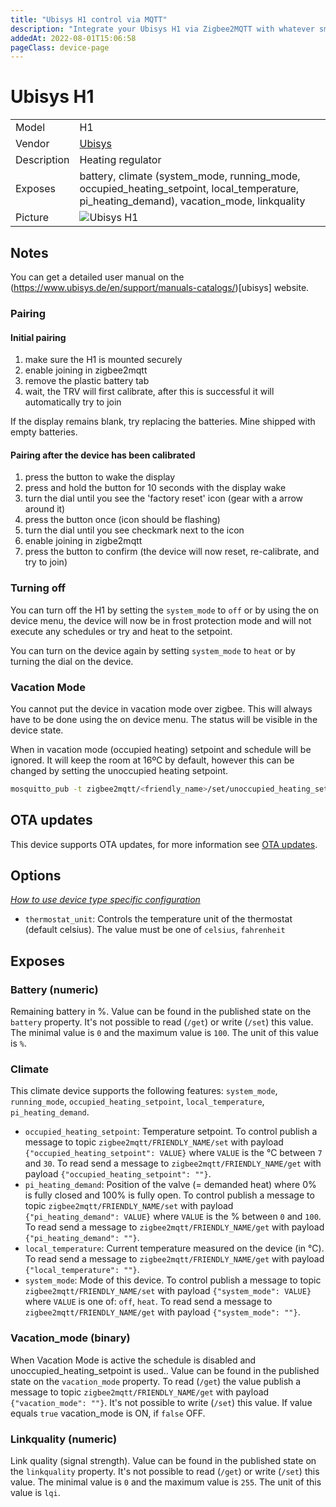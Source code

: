 ```yaml
---
title: "Ubisys H1 control via MQTT"
description: "Integrate your Ubisys H1 via Zigbee2MQTT with whatever smart home infrastructure you are using without the vendor's bridge or gateway."
addedAt: 2022-08-01T15:06:58
pageClass: device-page
---
```


<!-- !!!! -->
<!-- ATTENTION: This file is auto-generated through docgen! -->
<!-- You can only edit the "Notes"-Section between the two comment lines "Notes BEGIN" and "Notes END". -->
<!-- Do not use h1 or h2 heading within "## Notes"-Section. -->
<!-- !!!! -->

# Ubisys H1

|     |     |
|-----|-----|
| Model | H1  |
| Vendor  | [Ubisys](/supported-devices/#v=Ubisys)  |
| Description | Heating regulator |
| Exposes | battery, climate (system_mode, running_mode, occupied_heating_setpoint, local_temperature, pi_heating_demand), vacation_mode, linkquality |
| Picture | ![Ubisys H1](https://www.zigbee2mqtt.io/images/devices/H1.jpg) |


<!-- Notes BEGIN: You can edit here. Add "## Notes" headline if not already present. -->
## Notes

You can get a detailed user manual on the (https://www.ubisys.de/en/support/manuals-catalogs/)[ubisys] website.

### Pairing
#### Initial pairing
1. make sure the H1 is mounted securely
2. enable joining in zigbee2mqtt
3. remove the plastic battery tab
4. wait, the TRV will first calibrate, after this is successful it will automatically try to join

If the display remains blank, try replacing the batteries. Mine shipped with empty batteries.

#### Pairing after the device has been calibrated
1. press the button to wake the display
2. press and hold the button for 10 seconds with the display wake
3. turn the dial until you see the 'factory reset' icon (gear with a arrow around it)
4. press the button once (icon should be flashing)
5. turn the dial until you see checkmark next to the icon
6. enable joining in zigbe2mqtt
7. press the button to confirm (the device will now reset, re-calibrate, and try to join)

### Turning off
You can turn off the H1 by setting the `system_mode` to `off` or by using the on device menu, the device will now be in frost protection mode and will not execute any schedules or try and heat to the setpoint.

You can turn on the device again by setting `system_mode` to `heat` or by turning the dial on the device.

### Vacation Mode
You cannot put the device in vacation mode over zigbee. This will always have to be done using the on device menu. The status will be visible in the device state.

When in vacation mode (occupied heating) setpoint and schedule will be ignored. It will keep the room at 16ºC by default, however this can be changed by setting the unoccupied heating setpoint.

```bash
mosquitto_pub -t zigbee2mqtt/<friendly_name>/set/unoccupied_heating_setpoint -m 14
```
<!-- Notes END: Do not edit below this line -->

## OTA updates
This device supports OTA updates, for more information see [OTA updates](../guide/usage/ota_updates.md).


## Options
*[How to use device type specific configuration](../guide/configuration/devices-groups.md#specific-device-options)*

* `thermostat_unit`: Controls the temperature unit of the thermostat (default celsius). The value must be one of `celsius`, `fahrenheit`


## Exposes

### Battery (numeric)
Remaining battery in %.
Value can be found in the published state on the `battery` property.
It's not possible to read (`/get`) or write (`/set`) this value.
The minimal value is `0` and the maximum value is `100`.
The unit of this value is `%`.

### Climate 
This climate device supports the following features: `system_mode`, `running_mode`, `occupied_heating_setpoint`, `local_temperature`, `pi_heating_demand`.
- `occupied_heating_setpoint`: Temperature setpoint. To control publish a message to topic `zigbee2mqtt/FRIENDLY_NAME/set` with payload `{"occupied_heating_setpoint": VALUE}` where `VALUE` is the °C between `7` and `30`. To read send a message to `zigbee2mqtt/FRIENDLY_NAME/get` with payload `{"occupied_heating_setpoint": ""}`.
- `pi_heating_demand`: Position of the valve (= demanded heat) where 0% is fully closed and 100% is fully open. To control publish a message to topic `zigbee2mqtt/FRIENDLY_NAME/set` with payload `{"pi_heating_demand": VALUE}` where `VALUE` is the % between `0` and `100`. To read send a message to `zigbee2mqtt/FRIENDLY_NAME/get` with payload `{"pi_heating_demand": ""}`.
- `local_temperature`: Current temperature measured on the device (in °C). To read send a message to `zigbee2mqtt/FRIENDLY_NAME/get` with payload `{"local_temperature": ""}`.
- `system_mode`: Mode of this device. To control publish a message to topic `zigbee2mqtt/FRIENDLY_NAME/set` with payload `{"system_mode": VALUE}` where `VALUE` is one of: `off`, `heat`. To read send a message to `zigbee2mqtt/FRIENDLY_NAME/get` with payload `{"system_mode": ""}`.

### Vacation_mode (binary)
When Vacation Mode is active the schedule is disabled and unoccupied_heating_setpoint is used..
Value can be found in the published state on the `vacation_mode` property.
To read (`/get`) the value publish a message to topic `zigbee2mqtt/FRIENDLY_NAME/get` with payload `{"vacation_mode": ""}`.
It's not possible to write (`/set`) this value.
If value equals `true` vacation_mode is ON, if `false` OFF.

### Linkquality (numeric)
Link quality (signal strength).
Value can be found in the published state on the `linkquality` property.
It's not possible to read (`/get`) or write (`/set`) this value.
The minimal value is `0` and the maximum value is `255`.
The unit of this value is `lqi`.

